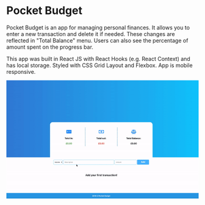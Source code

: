 # Pocket Budget

Pocket Budget is an app for managing personal finances. It allows you to enter a new transaction and delete it if needed. These changes are reflected in "Total Balance" menu. Users can also see the percentage of amount spent on the progress bar.  

This app was built in React JS with React Hooks (e.g. React Context) and has local storage. Styled with CSS Grid Layout and Flexbox. App is mobile responsive. 

![demo](demo.gif)

